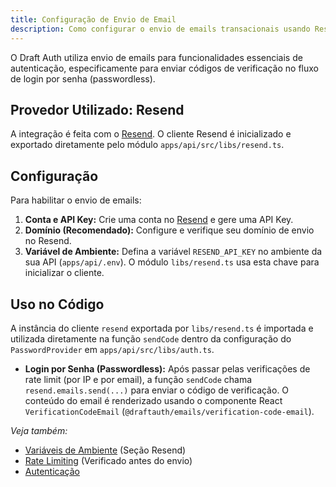 ```yaml
---
title: Configuração de Envio de Email
description: Como configurar o envio de emails transacionais usando Resend no Draft Auth.
---
```


O Draft Auth utiliza envio de emails para funcionalidades essenciais de autenticação, especificamente para enviar códigos de verificação no fluxo de login por senha (passwordless).

## Provedor Utilizado: Resend

A integração é feita com o [Resend](https://resend.com). O cliente Resend é inicializado e exportado diretamente pelo módulo `apps/api/src/libs/resend.ts`.

## Configuração

Para habilitar o envio de emails:

1.  **Conta e API Key:** Crie uma conta no [Resend](https://resend.com) e gere uma API Key.
2.  **Domínio (Recomendado):** Configure e verifique seu domínio de envio no Resend.
3.  **Variável de Ambiente:** Defina a variável `RESEND_API_KEY` no ambiente da sua API (`apps/api/.env`). O módulo `libs/resend.ts` usa esta chave para inicializar o cliente.

## Uso no Código

A instância do cliente `resend` exportada por `libs/resend.ts` é importada e utilizada diretamente na função `sendCode` dentro da configuração do `PasswordProvider` em `apps/api/src/libs/auth.ts`.

- **Login por Senha (Passwordless):** Após passar pelas verificações de rate limit (por IP e por email), a função `sendCode` chama `resend.emails.send(...)` para enviar o código de verificação. O conteúdo do email é renderizado usando o componente React `VerificationCodeEmail` (`@draftauth/emails/verification-code-email`).

_Veja também:_

- [Variáveis de Ambiente](/guides/environment-variables#api-appsapi) (Seção Resend)
- [Rate Limiting](/concepts/rate-limiting) (Verificado antes do envio)
- [Autenticação](/concepts/authentication)
